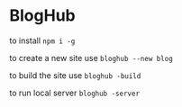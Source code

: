 BlogHub
=======

to install `npm i -g`

to create a new site use `bloghub --new blog`

to build the site use `bloghub -build`

to run local server `bloghub -server`